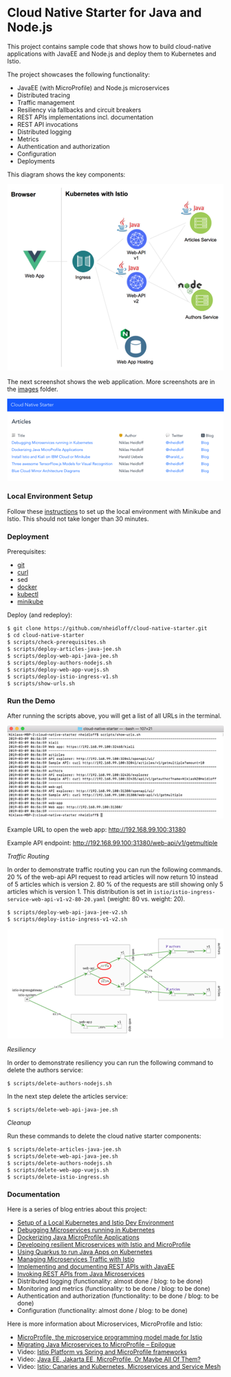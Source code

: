 # Cloud Native Starter for Java and Node.js

This project contains sample code that shows how to build cloud-native applications with JavaEE and Node.js and deploy them to Kubernetes and Istio.

The project showcases the following functionality:

* JavaEE (with MicroProfile) and Node.js microservices
* Distributed tracing
* Traffic management
* Resiliency via fallbacks and circuit breakers
* REST APIs implementations incl. documentation
* REST API invocations
* Distributed logging
* Metrics
* Authentication and authorization
* Configuration
* Deployments

This diagram shows the key components:

<kbd><img src="images/architecture.png" /></kbd>

The next screenshot shows the web application. More screenshots are in the [images](images) folder.

<kbd><img src="images/web-app.png" /></kbd>

### Local Environment Setup

Follow these [instructions](LocalEnvironment.md) to set up the local environment with Minikube and Istio. This should not take longer than 30 minutes.


### Deployment

Prerequisites:

* [git](https://git-scm.com/book/en/v2/Getting-Started-Installing-Git) 
* [curl](https://curl.haxx.se/download.html)
* sed
* [docker](https://docs.docker.com/install/)
* [kubectl](https://kubernetes.io/docs/tasks/tools/install-kubectl/)
* [minikube](https://kubernetes.io/docs/setup/minikube/) 

Deploy (and redeploy):

```
$ git clone https://github.com/nheidloff/cloud-native-starter.git
$ cd cloud-native-starter
$ scripts/check-prerequisites.sh
$ scripts/deploy-articles-java-jee.sh
$ scripts/deploy-web-api-java-jee.sh
$ scripts/deploy-authors-nodejs.sh
$ scripts/deploy-web-app-vuejs.sh
$ scripts/deploy-istio-ingress-v1.sh
$ scripts/show-urls.sh
```


### Run the Demo

After running the scripts above, you will get a list of all URLs in the terminal.

<kbd><img src="images/urls.png" /></kbd>

Example URL to open the web app: http://192.168.99.100:31380

Example API endpoint: http://192.168.99.100:31380/web-api/v1/getmultiple


*Traffic Routing*

In order to demonstrate traffic routing you can run the following commands. 20 % of the web-api API request to read articles will now return 10 instead of 5 articles which is version 2. 80 % of the requests are still showing only 5 articles which is version 1. This distribution is set in `istio/istio-ingress-service-web-api-v1-v2-80-20.yaml` (weight: 80 vs. weight: 20).

```
$ scripts/deploy-web-api-java-jee-v2.sh
$ scripts/deploy-istio-ingress-v1-v2.sh
```

<kbd><img src="images/traffic-management-1.png" /></kbd>

*Resiliency*

In order to demonstrate resiliency you can run the following command to delete the authors service:

```
$ scripts/delete-authors-nodejs.sh
```

In the next step delete the articles service:

```
$ scripts/delete-web-api-java-jee.sh
```

*Cleanup*

Run these commands to delete the cloud native starter components:

```
$ scripts/delete-articles-java-jee.sh
$ scripts/delete-web-api-java-jee.sh
$ scripts/delete-authors-nodejs.sh
$ scripts/delete-web-app-vuejs.sh
$ scripts/delete-istio-ingress.sh
```


### Documentation

Here is a series of blog entries about this project:

* [Setup of a Local Kubernetes and Istio Dev Environment](http://heidloff.net/article/setup-local-development-kubernetes-istio)
* [Debugging Microservices running in Kubernetes](http://heidloff.net/article/debugging-microservices-kubernetes)
* [Dockerizing Java MicroProfile Applications](http://heidloff.net/article/dockerizing-container-java-microprofile)
* [Developing resilient Microservices with Istio and MicroProfile](http://heidloff.net/article/resiliency-microservice-microprofile-java-istio)
* [Using Quarkus to run Java Apps on Kubernetes](http://heidloff.net/article/quarkus-javaee-microprofile-kubernetes)
* [Managing Microservices Traffic with Istio](https://haralduebele.blog/2019/03/11/managing-microservices-traffic-with-istio/)
* [Implementing and documenting REST APIs with JavaEE](http://heidloff.net/article/rest-apis-microprofile-javaee-jaxrs)
* [Invoking REST APIs from Java Microservices](http://heidloff.net/invoke-rest-apis-java-microprofile-microservice)
* Distributed logging (functionality: almost done / blog: to be done)
* Monitoring and metrics (functionality: to be done / blog: to be done)
* Authentication and authorization (functionality: to be done / blog: to be done)
* Configuration (functionality: almost done / blog: to be done)

Here is more information about Microservices, MicroProfile and Istio:

* [MicroProfile, the microservice programming model made for Istio](https://www.eclipse.org/community/eclipse_newsletter/2018/september/MicroProfile_istio.php)
* [Migrating Java Microservices to MicroProfile – Epilogue](https://www.ibm.com/blogs/bluemix/2019/02/migrating-java-microservices-to-microprofile-epilogue/)
* Video: [Istio Platform vs Spring and MicroProfile frameworks](https://www.youtube.com/watch?v=lFj8X0VLOFQ)
* Video: [Java EE, Jakarta EE, MicroProfile, Or Maybe All Of Them?](https://www.youtube.com/watch?v=Jemx1BrB45Y)
* Video: [Istio: Canaries and Kubernetes, Microservices and Service Mesh](https://www.youtube.com/watch?v=YQLOcjvbo9s)